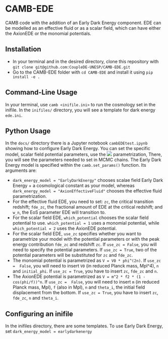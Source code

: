 # CAMB-EDE
CAMB code with the addition of an Early Dark Energy component. EDE can be modelled as an effective fluid or as a scalar field, which can have either the AxionEDE or the monomial potentials.
## Installation
 - In your terminal and in the desired directory, clone this repository with `git clone git@github.com:CoupleDE-UNESP/CAMB-EDE.git`
 - Go to the CAMB-EDE folder with `cd CAMB-EDE` and install it using `pip install -e .`
## Command-Line Usage
In your terminal, use `camb <inifile.ini>` to run the cosmology set in the inifile. In the `inifiles/` directory, you will see a template for dark energy `ede.ini`.
## Python Usage
In the `docs/` directory there is a Jupyter notebook `cambEDEtest.ipynb` showing how to configure Early Dark Energy. You can set the specific model, scalar field potential parameters, use the <img src="https://render.githubusercontent.com/render/math?math=z_c, f_{de}"> parametrization,  There, you will see the parameters needed to set in MCMC chains. The Early Dark Energy model is specified within the `camb.set_params()` function. Its arguments are:
 - `dark_energy_model = "EarlyDarkEnergy"` chooses scalae field Early Dark Energy + a cosmological constant as your model, whereas `dark_energy_model = "AxionEffectiveFluid"` chooses the effective fluid parametrization.
 - For the effective fluid EDE, you need to set: `zc`, the critical transition redshift; `fde_zc`, the fractional amount of EDE at the critical redshift; and `w_n`, the EoS parameter EDE will transition to.
 - For the scalar field EDE, `which_potential` chooses the scalar field potential to use. `which_potential = 1` uses a monomial potential, while `which_potential = 2` uses the AxionEDE potential.
 - For the scalar field EDE, `use_zc` specifies whether you want to parametrize your model with the potential parameters or with the peak energy contribution `fde_zc` and redshift `zc`. If `use_zc = False`, you will need to specify the potential parameters. If `use_zc = True`, two of the potential parameters will be substituted for `zc` and `fde_zc`.
 - The monomial potential is parametrized as `V = V0 * phi^(2n)`. If `use_zc =  False`, you will need to insert `V0` (in reduced Planck mass, Mpl^4), `n` and `initial_phi`. If `use_zc = True`, you have to insert `zc`, `fde_zc` and `n`.
 - The AxionEDE potential is parametrized as `V = m^2 * f2 * (1 - cos(phi/f))^n`. If `use_zc =  False`, you will need to insert `m` (in reduced Planck mass, Mpl), `f` (also in Mpl), `n` and `theta_i`, the initial field displacement from the bottom. If `use_zc = True`, you have to insert `zc`, `fde_zc`, `n` and `theta_i`.
## Configuring an inifile
In the inifiles directory, there are some templates. To use Early Dark Energy, set `dark_energy_model = earlydarkenergy`
